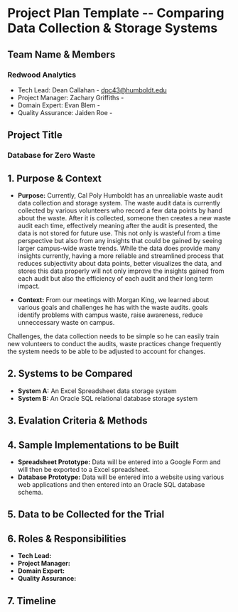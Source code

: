 # Project Plan Template -- Comparing Data Collection & Storage Systems

## Team Name & Members
### Redwood Analytics
- Tech Lead: Dean Callahan - dpc43@humboldt.edu
- Project Manager: Zachary Griffiths - 
- Domain Expert: Evan Blem -
- Quality Assurance: Jaiden Roe - 

## Project Title
### Database for Zero Waste

## 1. Purpose & Context
- **Purpose:** Currently, Cal Poly Humboldt has an unrealiable waste audit data collection and storage system. The waste audit data is currently collected by various volunteers who record a few data points by hand about the waste. After it is collected, someone then creates a new waste audit each time, effectively meaning after the audit is presented, the data is not stored for future use. This not only is wasteful from a time perspective but also from any insights that could be gained by seeing larger campus-wide waste trends. While the data does provide many insights currently, having a more reliable and streamlined process that reduces subjectivity about data points, better visualizes the data, and stores this data properly will not only improve the insights gained from each audit but also the efficiency of each audit and their long term impact. 

- **Context:** From our meetings with Morgan King, we learned about various goals and challenges he has with the waste audits. 
goals identify problems with campus waste, raise awareness, reduce unneccessary waste on campus. 

Challenges, the data collection needs to be simple so he can easily train new volunteers to conduct the audits, waste practices change frequently the system needs to be able to be adjusted to account for changes. 

## 2. Systems to be Compared
 - **System A:** An Excel Spreadsheet data storage system
 - **System B:** An Oracle SQL relational database storage system 

## 3. Evalation Criteria & Methods

## 4. Sample Implementations to be Built
- **Spreadsheet Prototype:** Data will be entered into a Google Form and will then be exported to a Excel spreadsheet. 
- **Database Prototype:** Data will be entered into a website using various web applications and then entered into an Oracle SQL database schema. 

## 5. Data to be Collected for the Trial

## 6. Roles & Responsibilities
- **Tech Lead:**
- **Project Manager:**
- **Domain Expert:**
- **Quality Assurance:**

## 7. Timeline
